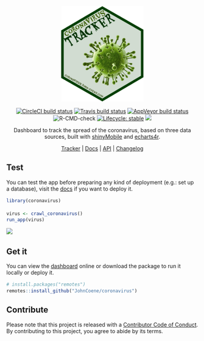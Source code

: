<div align="center">

<img src="./man/figures/logo.png" height="250px" />

<!-- badges: start -->
[![CircleCI build status](https://circleci.com/gh/adityasinhak/covid19.svg?style=svg)](https://circleci.com/gh/JohnCoene/coronavirus)
[![Travis build status](https://travis-ci.org/adityasinhak/covid19.svg?branch=master)](https://travis-ci.org/JohnCoene/coronavirus)
[![AppVeyor build status](https://ci.appveyor.com/api/projects/status/github/adityasinhak/covid19?branch=master&svg=true)](https://ci.appveyor.com/project/JohnCoene/coronavirus)
![R-CMD-check](https://github.com/adityasinhak/covid19/workflows/R-CMD-check/badge.svg)
[![Lifecycle: stable](https://img.shields.io/badge/lifecycle-stable-brightgreen.svg)](https://www.tidyverse.org/lifecycle/#stable)
![](https://img.shields.io/badge/license-MIT-blue)
<!-- badges: end -->

Dashboard to track the spread of the coronavirus, based on three data sources, built with [shinyMobile](https://rinterface.github.io/shinyMobile/) and [echarts4r](https://echarts4r.john-coene.com/).

[Tracker](https://shiny.john-coene.com/coronavirus) | [Docs](https://coronavirus.john-coene.com) | [API](https://coronavirus.john-coene.com/#/api) | [Changelog](NEWS.md)

</div>

## Test

You can test the app before preparing any kind of deployment (e.g.: set up a database), visit the [docs](https://coronavirus.john-coene.com) if you want to deploy it.

```r
library(coronavirus)

virus <- crawl_coronavirus()
run_app(virus)
```

![](https://coronavirus.john-coene.com/_media/banner.png)

## Get it

You can view the [dashboard](https://shiny.john-coene.com/coronavirus) online or download the package to run it locally or deploy it.

``` r
# install.packages("remotes")
remotes::install_github("JohnCoene/coronavirus")
```

## Contribute

Please note that this project is released with a [Contributor Code of Conduct](CODE_OF_CONDUCT.md). By contributing to this project, you agree to abide by its terms.
